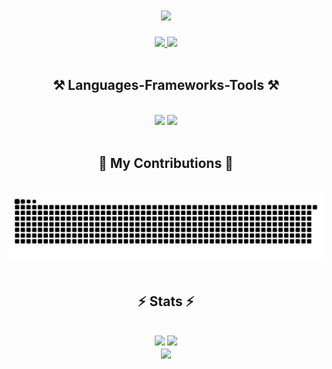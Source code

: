 <h1 align="center">
    <img src="https://readme-typing-svg.herokuapp.com/?font=Righteous&size=35&center=true&vCenter=true&width=500&height=70&duration=4000&lines=Hi+There!+👋;+I'm+Sergiu+Osvat!;" />
</h1>
 
<div align="center"> 
  <a href="mailto:sergiuosvat27@gmail.com">
    <img src="https://img.shields.io/badge/Gmail-333333?style=for-the-badge&logo=gmail&logoColor=red" />
  </a>
  <a href="https://www.linkedin.com/in/sergiu-osvat-602755242/" target="_blank">
    <img src="https://img.shields.io/badge/LinkedIn-0077B5?style=for-the-badge&logo=linkedin&logoColor=white"/>
  </a>
</div>

<br>
 
<h2 align="center">⚒️ Languages-Frameworks-Tools ⚒️</h2>
<br/>
<div align="center">
    <img src="https://skillicons.dev/icons?i=java,python,c,mysql" />
    <img src="https://skillicons.dev/icons?i=html,css,bootstrap,react,firebase,git" /><br>
</div>

<br>

<div align="center">
  <h2>🐍 My Contributions 🐍</h2>
  <br>
  <img src="https://raw.githubusercontent.com/sergiuosvat/sergiuosvat/output/github-contribution-grid-snake.svg" />
</div>

<br>

<h2 align="center">⚡ Stats ⚡</h2>
<br>
<div align=center>
  <img width=390 src="https://github-readme-streak-stats-gamma-nine.vercel.app?user=sergiuosvat&card_width=467&theme=react&border_radius=10&date_format=j%20M%5B%20Y%5D&hide_current_streak=true"/>
  <img width=390 src="https://github-readme-stats.vercel.app/api?username=sergiuosvat&count_private=true&show_icons=true&theme=react&rank_icon=github&border_radius=10"/>
  <br>
  <img width=325 align="center" src="https://github-readme-stats.vercel.app/api/top-langs/?username=sergiuosvat&langs_count=8&layout=compact&theme=react&border_radius=10&size_weight=0.5&count_weight=0.5&exclude_repo=github-readme-stats"/>
</div>
